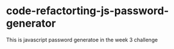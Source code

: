 # code-refactorting-js-password-generator
This is javascript password generatoe in the week 3 challenge 

